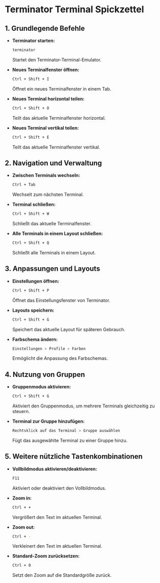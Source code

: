# Terminator Terminal Spickzettel



## 1. Grundlegende Befehle

- **Terminator starten:**
  ```bash
  terminator
  ```
  Startet den Terminator-Terminal-Emulator.

- **Neues Terminalfenster öffnen:**
  ```bash
  Ctrl + Shift + I
  ```
  Öffnet ein neues Terminalfenster in einem Tab.

- **Neues Terminal horizontal teilen:**
  ```bash
  Ctrl + Shift + O
  ```
  Teilt das aktuelle Terminalfenster horizontal.

- **Neues Terminal vertikal teilen:**
  ```bash
  Ctrl + Shift + E
  ```
  Teilt das aktuelle Terminalfenster vertikal.

## 2. Navigation und Verwaltung

- **Zwischen Terminals wechseln:**
  ```bash
  Ctrl + Tab
  ```
  Wechselt zum nächsten Terminal.

- **Terminal schließen:**
  ```bash
  Ctrl + Shift + W
  ```
  Schließt das aktuelle Terminalfenster.

- **Alle Terminals in einem Layout schließen:**
  ```bash
  Ctrl + Shift + Q
  ```
  Schließt alle Terminals in einem Layout.

## 3. Anpassungen und Layouts

- **Einstellungen öffnen:**
  ```bash
  Ctrl + Shift + P
  ```
  Öffnet das Einstellungsfenster von Terminator.

- **Layouts speichern:**
  ```bash
  Ctrl + Shift + G
  ```
  Speichert das aktuelle Layout für späteren Gebrauch.

- **Farbschema ändern:**
  ```bash
  Einstellungen > Profile > Farben
  ```
  Ermöglicht die Anpassung des Farbschemas.

## 4. Nutzung von Gruppen

- **Gruppenmodus aktivieren:**
  ```bash
  Ctrl + Shift + G
  ```
  Aktiviert den Gruppenmodus, um mehrere Terminals gleichzeitig zu steuern.

- **Terminal zur Gruppe hinzufügen:**
  ```bash
  Rechtsklick auf das Terminal > Gruppe auswählen
  ```
  Fügt das ausgewählte Terminal zu einer Gruppe hinzu.

## 5. Weitere nützliche Tastenkombinationen

- **Vollbildmodus aktivieren/deaktivieren:**
  ```bash
  F11
  ```
  Aktiviert oder deaktiviert den Vollbildmodus.

- **Zoom in:**
  ```bash
  Ctrl + +
  ```
  Vergrößert den Text im aktuellen Terminal.

- **Zoom out:**
  ```bash
  Ctrl + -
  ```
  Verkleinert den Text im aktuellen Terminal.

- **Standard-Zoom zurücksetzen:**
  ```bash
  Ctrl + 0
  ```
  Setzt den Zoom auf die Standardgröße zurück.
